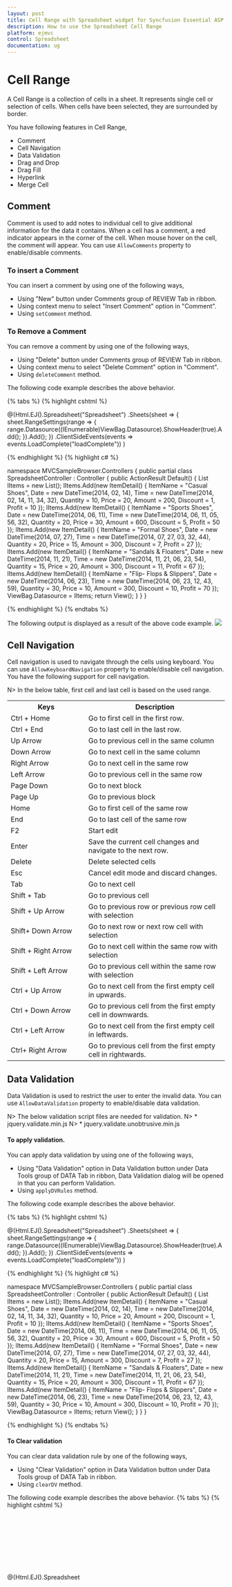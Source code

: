 ```yaml
---
layout: post
title: Cell Range with Spreadsheet widget for Syncfusion Essential ASP.NET MVC
description: How to use the Spreadsheet Cell Range
platform: ejmvc
control: Spreadsheet
documentation: ug
--- 
```


# Cell Range

A Cell Range is a collection of cells in a sheet. It represents single cell or selection of cells. When cells have been selected, they are surrounded by border. 

You have following features in Cell Range,

* Comment
* Cell Navigation
* Data Validation
* Drag and Drop
* Drag Fill
* Hyperlink
* Merge Cell

## Comment

Comment is used to add notes to individual cell to give additional information for the data it contains. When a cell has a comment, a red indicator appears in the corner of the cell. When mouse hover on the cell, the comment will appear. You can use `AllowComments` property to enable/disable comments. 

### To insert a Comment

You can insert a comment by using one of the following ways,

* Using "New" button under Comments group of REVIEW Tab in ribbon.
* Using context menu to select "Insert Comment" option in "Comment".
* Using `setComment` method.

### To Remove a Comment

You can remove a comment by using one of the following ways,

* Using "Delete" button under Comments group of REVIEW Tab in ribbon.
* Using context menu to select "Delete Comment" option in "Comment".
* Using `deleteComment` method.

The following code example describes the above behavior.

{% tabs %}
{% highlight cshtml %}

@(Html.EJ().Spreadsheet<object>("Spreadsheet")
    .Sheets(sheet =>
    {
        sheet.RangeSettings(range =>
        {
            range.Datasource((IEnumerable<object>)ViewBag.Datasource).ShowHeader(true).Add();
        }).Add();
    })
    .ClientSideEvents(events => events.LoadComplete("loadComplete"))
)

<script type="text/javascript">
    function loadComplete(args) {
        if(!this.isImport) {
            this.XLComment.setComment("A2", " Casual Foot wears with wide variety of colors.", false);
            this.XLComment.setComment("A4", " Formal Foot wears with wide variety of sizes.", true); // If true comment is in Editing mode.
            //To Remove a Comment
            this.XLComment.deleteComment ("A2");
        }
    }
</script>
    
{% endhighlight %}
{% highlight c# %}

namespace MVCSampleBrowser.Controllers
{
    public partial class SpreadsheetController : Controller
    {
        public ActionResult Default()
        {
            List<ItemDetail> lItems = new List<ItemDetail>();
            lItems.Add(new ItemDetail() { ItemName = "Casual Shoes", Date = new DateTime(2014, 02, 14), Time = new DateTime(2014, 02, 14, 11, 34, 32), Quantity = 10, Price = 20, Amount = 200, Discount = 1, Profit = 10 });
            lItems.Add(new ItemDetail() { ItemName = "Sports Shoes", Date = new DateTime(2014, 06, 11), Time = new DateTime(2014, 06, 11, 05, 56, 32), Quantity = 20, Price = 30, Amount = 600, Discount = 5, Profit = 50 });
            lItems.Add(new ItemDetail() { ItemName = "Formal Shoes", Date = new DateTime(2014, 07, 27), Time = new DateTime(2014, 07, 27, 03, 32, 44), Quantity = 20, Price = 15, Amount = 300, Discount = 7, Profit = 27 });
            lItems.Add(new ItemDetail() { ItemName = "Sandals & Floaters", Date = new DateTime(2014, 11, 21), Time = new DateTime(2014, 11, 21, 06, 23, 54), Quantity = 15, Price = 20, Amount = 300, Discount = 11, Profit = 67 });
            lItems.Add(new ItemDetail() { ItemName = "Flip- Flops & Slippers", Date = new DateTime(2014, 06, 23), Time = new DateTime(2014, 06, 23, 12, 43, 59), Quantity = 30, Price = 10, Amount = 300, Discount = 10, Profit = 70 });
            ViewBag.Datasource = lItems;
            return View();
        }
    }
}

{% endhighlight %}
{% endtabs %}

The following output is displayed as a result of the above code example.
![](Cell-Ranges_images/Cell-Ranges_img1.png)

## Cell Navigation

Cell navigation is used to navigate through the cells using keyboard. You can use `AllowKeyboardNavigation` property to enable/disable cell navigation. You have the following support for cell navigation.

N> In the below table, first cell and last cell is based on the used range.

<table>
<colgroup><col width="180px" /></colgroup>
<tr><th>Keys<br/></th><th>Description<br/></th></tr>
<tr><td>Ctrl + Home<br/></td><td>Go to first cell in the first row.<br/></td></tr>
<tr><td>Ctrl + End<br/></td><td>Go to last cell in the last row.<br/></td></tr>
<tr><td>Up Arrow<br/></td><td>Go to previous cell in the same column<br/></td></tr>
<tr><td>Down Arrow<br/></td><td>Go to next cell in the same column<br/></td></tr>
<tr><td>Right Arrow<br/></td><td>Go to next cell in the same row<br/></td></tr>
<tr><td>Left Arrow<br/></td><td>Go to previous cell in the same row<br/></td></tr>
<tr><td>Page Down<br/></td><td>Go to next block<br/></td></tr>
<tr><td>Page Up<br/></td><td>Go to previous block<br/></td></tr>
<tr><td>Home<br/></td><td>Go to first cell of the same row<br/></td></tr>
<tr><td>End<br/></td><td>Go to last cell of the same row<br/></td></tr>
<tr><td>F2<br/></td><td>Start edit<br/></td></tr>
<tr><td>Enter<br/></td><td>Save the current cell changes and navigate to the next row.<br/></td></tr>
<tr><td>Delete<br/></td><td>Delete selected cells<br/></td></tr>
<tr><td>Esc<br/></td><td>Cancel edit mode and discard changes.<br/></td></tr>
<tr><td>Tab<br/></td><td>Go to next cell<br/></td></tr>
<tr><td>Shift + Tab<br/></td><td>Go to previous cell<br/></td></tr>
<tr><td>Shift + Up Arrow<br/></td><td>Go to previous row or previous row cell with selection<br/></td></tr>
<tr><td>Shift+ Down Arrow<br/></td><td>Go to next row or next row cell with selection<br/></td></tr>
<tr><td>Shift + Right Arrow<br/></td><td>Go to next cell within the same row with selection<br/></td></tr>
<tr><td>Shift + Left Arrow<br/></td><td>Go to previous cell within the same row with selection<br/></td></tr>
<tr><td>Ctrl + Up Arrow<br/></td><td>Go to next cell from the first empty cell in upwards.<br/></td></tr>
<tr><td>Ctrl + Down Arrow<br/></td><td>Go to previous cell from the first empty cell in downwards.<br/></td></tr>
<tr><td>Ctrl + Left Arrow<br/></td><td>Go to next cell from the first empty cell in leftwards.<br/></td></tr>
<tr><td>Ctrl+ Right Arrow<br/></td><td>Go to previous cell from the first empty cell in rightwards.<br/></td></tr>
</table>

## Data Validation

Data Validation is used to restrict the user to enter the invalid data. You can use `AllowDataValidation` property to enable/disable data validation. 

N> The below validation script files are needed for validation.
N> * jquery.validate.min.js
N> * jquery.validate.unobtrusive.min.js

#### To apply validation.

You can apply data validation by using one of the following ways,

* Using "Data Validation" option in Data Validation button under Data Tools group of DATA Tab in ribbon, Data Validation dialog will be opened in that you can perform Validation.
* Using `applyDVRules` method.

The following code example describes the above behavior.

{% tabs %}
{% highlight cshtml %}

@(Html.EJ().Spreadsheet<object>("Spreadsheet")
    .Sheets(sheet =>
    {
        sheet.RangeSettings(range =>
        {
            range.Datasource((IEnumerable<object>)ViewBag.Datasource).ShowHeader(true).Add();
        }).Add();
    })
    .ClientSideEvents(events => events.LoadComplete("loadComplete"))
)

<script type="text/javascript">
    function loadComplete(args) {
        if(!this.isImport) {
            this.XLValidate.applyDVRules("G2:G12", ["Greater", 6], "number", true, true);
            //the last two boolean values used to ignore blank value and error alert.
        }
    }
</script>
    
{% endhighlight %}
{% highlight c# %}

namespace MVCSampleBrowser.Controllers
{
    public partial class SpreadsheetController : Controller
    {
        public ActionResult Default()
        {
            List<ItemDetail> lItems = new List<ItemDetail>();
            lItems.Add(new ItemDetail() { ItemName = "Casual Shoes", Date = new DateTime(2014, 02, 14), Time = new DateTime(2014, 02, 14, 11, 34, 32), Quantity = 10, Price = 20, Amount = 200, Discount = 1, Profit = 10 });
            lItems.Add(new ItemDetail() { ItemName = "Sports Shoes", Date = new DateTime(2014, 06, 11), Time = new DateTime(2014, 06, 11, 05, 56, 32), Quantity = 20, Price = 30, Amount = 600, Discount = 5, Profit = 50 });
            lItems.Add(new ItemDetail() { ItemName = "Formal Shoes", Date = new DateTime(2014, 07, 27), Time = new DateTime(2014, 07, 27, 03, 32, 44), Quantity = 20, Price = 15, Amount = 300, Discount = 7, Profit = 27 });
            lItems.Add(new ItemDetail() { ItemName = "Sandals & Floaters", Date = new DateTime(2014, 11, 21), Time = new DateTime(2014, 11, 21, 06, 23, 54), Quantity = 15, Price = 20, Amount = 300, Discount = 11, Profit = 67 });
            lItems.Add(new ItemDetail() { ItemName = "Flip- Flops & Slippers", Date = new DateTime(2014, 06, 23), Time = new DateTime(2014, 06, 23, 12, 43, 59), Quantity = 30, Price = 10, Amount = 300, Discount = 10, Profit = 70 });
            ViewBag.Datasource = lItems;
            return View();
        }
    }
}

{% endhighlight %}
{% endtabs %}

#### To Clear validation

You can clear data validation rule by one of the following ways,

* Using "Clear Validation" option in Data Validation button under Data Tools group of DATA Tab in ribbon.
* Using `clearDV` method.

The following code example describes the above behavior.
{% tabs %}
{% highlight cshtml %}

@(Html.EJ().Spreadsheet<object>("Spreadsheet")
    .Sheets(sheet =>
    {
        sheet.RangeSettings(range =>
        {
            range.Datasource((IEnumerable<object>)ViewBag.Datasource).Add();
            range.ShowHeader(true).Add();
        }).Add();
    })
    .ClientSideEvents(events => events.LoadComplete("loadComplete"))
)

<script type="text/javascript">
    function loadComplete(args) {
        if(!this.isImport) {
            this.XLValidate.applyDVRules("G2:G12", ["Greater", 6], "number", true, true);
            //the last two boolean values used to ignore blank value and error alert.
            this.XLValidate.clearDV("G2:G12");
        }
    }
</script>
    
{% endhighlight %}
{% highlight c# %}

namespace MVCSampleBrowser.Controllers
{
    public partial class SpreadsheetController : Controller
    {
        public ActionResult Default()
        {
            List<ItemDetail> lItems = new List<ItemDetail>();
            lItems.Add(new ItemDetail() { ItemName = "Casual Shoes", Date = new DateTime(2014, 02, 14), Time = new DateTime(2014, 02, 14, 11, 34, 32), Quantity = 10, Price = 20, Amount = 200, Discount = 1, Profit = 10 });
            lItems.Add(new ItemDetail() { ItemName = "Sports Shoes", Date = new DateTime(2014, 06, 11), Time = new DateTime(2014, 06, 11, 05, 56, 32), Quantity = 20, Price = 30, Amount = 600, Discount = 5, Profit = 50 });
            lItems.Add(new ItemDetail() { ItemName = "Formal Shoes", Date = new DateTime(2014, 07, 27), Time = new DateTime(2014, 07, 27, 03, 32, 44), Quantity = 20, Price = 15, Amount = 300, Discount = 7, Profit = 27 });
            lItems.Add(new ItemDetail() { ItemName = "Sandals & Floaters", Date = new DateTime(2014, 11, 21), Time = new DateTime(2014, 11, 21, 06, 23, 54), Quantity = 15, Price = 20, Amount = 300, Discount = 11, Profit = 67 });
            lItems.Add(new ItemDetail() { ItemName = "Flip- Flops & Slippers", Date = new DateTime(2014, 06, 23), Time = new DateTime(2014, 06, 23, 12, 43, 59), Quantity = 30, Price = 10, Amount = 300, Discount = 10, Profit = 70 });
            ViewBag.Datasource = lItems;
            return View();
        }
    }
}

{% endhighlight %}
{% endtabs %}

#### To Format invalid data

You can highlight the invalid data by using following ways,

* Using "Format Invalid Data" option in Data Validation button under Data Tools group of DATA Tab in ribbon.
* Using `highlightInvalidData` method.

The following code example describes the above behavior.
{% tabs %}
{% highlight cshtml %}

@(Html.EJ().Spreadsheet<object>("Spreadsheet")
    .Sheets(sheet =>
    {
        sheet.RangeSettings(range =>
        {
            range.Datasource((IEnumerable<object>)ViewBag.Datasource).ShowHeader(true).Add();
        }).Add();
    })
    .ClientSideEvents(events => events.LoadComplete("loadComplete"))
)

<script type="text/javascript">
    function loadComplete(args) {
        if(!this.isImport) {
            this.XLValidate.applyDVRules("G2:G12", ["Greater", 6], "number", true, true);
            //the last two boolean values used to ignore blank value and error alert.
            this.XLValidate.highlightInvalidData ("G2:G12");
        }
    }
</script>
    
{% endhighlight %}
{% highlight c# %}

namespace MVCSampleBrowser.Controllers
{
    public partial class SpreadsheetController : Controller
    {
        public ActionResult Default()
        {
            List<ItemDetail> lItems = new List<ItemDetail>();
            lItems.Add(new ItemDetail() { ItemName = "Casual Shoes", Date = new DateTime(2014, 02, 14), Time = new DateTime(2014, 02, 14, 11, 34, 32), Quantity = 10, Price = 20, Amount = 200, Discount = 1, Profit = 10 });
            lItems.Add(new ItemDetail() { ItemName = "Sports Shoes", Date = new DateTime(2014, 06, 11), Time = new DateTime(2014, 06, 11, 05, 56, 32), Quantity = 20, Price = 30, Amount = 600, Discount = 5, Profit = 50 });
            lItems.Add(new ItemDetail() { ItemName = "Formal Shoes", Date = new DateTime(2014, 07, 27), Time = new DateTime(2014, 07, 27, 03, 32, 44), Quantity = 20, Price = 15, Amount = 300, Discount = 7, Profit = 27 });
            lItems.Add(new ItemDetail() { ItemName = "Sandals & Floaters", Date = new DateTime(2014, 11, 21), Time = new DateTime(2014, 11, 21, 06, 23, 54), Quantity = 15, Price = 20, Amount = 300, Discount = 11, Profit = 67 });
            lItems.Add(new ItemDetail() { ItemName = "Flip- Flops & Slippers", Date = new DateTime(2014, 06, 23), Time = new DateTime(2014, 06, 23, 12, 43, 59), Quantity = 30, Price = 10, Amount = 300, Discount = 10, Profit = 70 });
            ViewBag.Datasource = lItems;
            return View();
        }
    }
}

{% endhighlight %}
{% endtabs %}

The following output is displayed as a result of the above code example.
![](Cell-Ranges_images/Cell-Ranges_img2.png)

## Drag and Drop

Drag and drop is used to pick a selected cells and drop it into a new place on the worksheet. You can use `AllowDragAndDrop` property to enable/disable drag and drop. 

You can do this by one of the following ways,

* Using mouse drag and drop.
* Using `moveRangeTo` Method.

The following code example describes the above behavior.
{% tabs %}
{% highlight cshtml %}

@(Html.EJ().Spreadsheet<object>("Spreadsheet")
    .Sheets(sheet =>
    {
        sheet.RangeSettings(range =>
        {
            range.Datasource((IEnumerable<object>)ViewBag.Datasource).ShowHeader(true).Add();
        }).Add();
    })
    .ClientSideEvents(events => events.LoadComplete("loadComplete"))
)

<script type="text/javascript">
    function loadComplete(args) {
        if(!this.isImport) 
            this.XLDragDrop.moveRangeTo([1, 6, 4, 7], [1, 9, 4, 10]);
    }
</script>
    
{% endhighlight %}
{% highlight c# %}

namespace MVCSampleBrowser.Controllers
{
    public partial class SpreadsheetController : Controller
    {
        public ActionResult Default()
        {
            List<ItemDetail> lItems = new List<ItemDetail>();
            lItems.Add(new ItemDetail() { ItemName = "Casual Shoes", Date = new DateTime(2014, 02, 14), Time = new DateTime(2014, 02, 14, 11, 34, 32), Quantity = 10, Price = 20, Amount = 200, Discount = 1, Profit = 10 });
            lItems.Add(new ItemDetail() { ItemName = "Sports Shoes", Date = new DateTime(2014, 06, 11), Time = new DateTime(2014, 06, 11, 05, 56, 32), Quantity = 20, Price = 30, Amount = 600, Discount = 5, Profit = 50 });
            lItems.Add(new ItemDetail() { ItemName = "Formal Shoes", Date = new DateTime(2014, 07, 27), Time = new DateTime(2014, 07, 27, 03, 32, 44), Quantity = 20, Price = 15, Amount = 300, Discount = 7, Profit = 27 });
            lItems.Add(new ItemDetail() { ItemName = "Sandals & Floaters", Date = new DateTime(2014, 11, 21), Time = new DateTime(2014, 11, 21, 06, 23, 54), Quantity = 15, Price = 20, Amount = 300, Discount = 11, Profit = 67 });
            lItems.Add(new ItemDetail() { ItemName = "Flip- Flops & Slippers", Date = new DateTime(2014, 06, 23), Time = new DateTime(2014, 06, 23, 12, 43, 59), Quantity = 30, Price = 10, Amount = 300, Discount = 10, Profit = 70 });
            ViewBag.Datasource = lItems;
            return View();
        }
    }
}

{% endhighlight %}
{% endtabs %}

The following output is displayed as a result of the above code example.
![](Cell-Ranges_images/Cell-Ranges_img3.png)

## Drag Fill

Drag Fill is used to fill the cells with data based on adjacent cells. It also follows a pattern from adjacent cells if available. There is no need to enter the repeated data manually. You can use `AllowAutoFill` property to enable/disable the drag fill support. You can also use `ShowFillOptions` property to enable/disable the fill option and `FillType` property to change the default auto fill option which is available in `AutoFillSettings`. 

You can do this by one of the following ways.

* Using "Drag Fill" menu which is open, while drag and drop the fill handle element.
* Using `autoFill` method.

In Drag Fill we have following options, 

* Copy Cells
* Fill Series
* Fill Formatting Only
* Fill Without Formatting
* Flash Fill

N> The default auto fill option is "fillSeries" which can be referred from `FillType` property.

#### Copy Cells

To copy the selected cell content to the adjacent cells. You can do this by one of the following ways.

* Using fill handle to select the adjacent cell range and "Copy Cells" option in "Drag Fill" menu to fill the adjacent cells.
* Using "copyCells" as fill type in `autoFill` method to fill the adjacent cells.

#### Fill Series

To fill the series of numbers, characters, or dates based on selected cell content to the adjacent cells with their formats.

You can do this by one of the following ways,

* Using fill handle to select the adjacent cell range and "Fill Series" option in "Drag Fill" menu to fill the adjacent cells.
* Using "fillSeries" as fill type in `autoFill` method to fill the adjacent cells.

#### Fill Formatting Only

To fill the cell style and number formatting based on the selected cell content to the adjacent cells without their content.

You can do this by one of the following ways,

* Using fill handle to select the adjacent cell range and "Fill Formatting Only" option in "Drag Fill" menu to fill the adjacent cells.
* Using "fillFormattingOnly" as fill type in `autoFill` method to fill the adjacent cells.

#### Fill Without Formatting

To fill series of numbers, characters, or dates based on the selected cells to the adjacent cells without their formats.

You can do this by one of the following ways,

* Using fill handle to select the adjacent cell range and "Fill Without Formatting" option in "Drag Fill" menu to fill the adjacent cells.
* Using "fillWithoutFormatting" as fill type in `autoFill` method to fill the adjacent cells.

#### Flash Fill 

You can do this by one of the following ways,

* Using fill handle to select the adjacent cell range and "Flash Fill" option in "Drag Fill" menu to fill the adjacent cells.
* Using "flashFill" as fill type in `autoFill` method to fill the adjacent cells.

The following output is displayed as a result of the "Drag Fill" menu in User Interface.
![](Cell-Ranges_images/Cell-Ranges_img4.png)

The following code example describes the above behavior.

{% tabs %}
{% highlight cshtml %}

@(Html.EJ().Spreadsheet<object>("Spreadsheet")
    .Sheets(sheet =>
    {
        sheet.Datasource((IEnumerable<object>)ViewBag.Datasource).ShowHeader(true).StartCell("A1")
        .Rows(rows =>
        {
            rows.Index(1).Cells(cells =>
            {
                cells.Index(8).Value("1").Add();
                cells.Index(9).Value("1").Add();
                cells.Index(10).Value("1").Add();
                cells.Index(11).Value("1").Add();
                cells.Index(13).Value("Name").Add();
            }).Add();
            rows.Index(2).Cells(cells =>
            {
                cells.Index(8).Value("2").Add();
                cells.Index(9).Value("2").Add();
                cells.Index(10).Value("2").Add();
                cells.Index(11).Value("2").Add();
                cells.Index(13).Value("Casual Shoes").Add();
                cells.Index(14).Value("Casual").Add();
            }).Add();
            rows.Index(3).Cells(cells =>
            {
                cells.Index(8).Value("3").Add();
                cells.Index(9).Value("3").Add();
                cells.Index(10).Value("3").Add();
                cells.Index(11).Value("3").Add();
                cells.Index(13).Value("Formal Shoes").Add();
            }).Add();
            rows.Index(4).Cells(cells =>
            {
                cells.Index(8).Value("4").Add();
                cells.Index(9).Value("4").Add();
                cells.Index(10).Value("4").Add();
                cells.Index(11).Value("4").Add();
                cells.Index(13).Value("Sports Shoes").Add();
            }).Add();
        }).Add();
    })
    .ClientSideEvents(events => events.LoadComplete("loadComplete"))
)

<script type="text/javascript">
    function loadComplete(args) {
        if(!this.isImport) {
            this.XLFormat.format({ "style": { "background-color": "yellow" } }, "E2:F2");
            this.XLFormat.format({ "style": { "background-color": "red" } }, "E4:F4");
            this.XLFormat.format({ "style": { "background-color": "blue" } }, "E5:F5");
            
            //copy Cells
            this.XLDragFill.autoFill({ sheetIdx: 1, dataRange: [1, 8, 4, 8], fillRange: "I6:I10", fillType: "copycells", direction:"down" }); 
            //fill series
            this.XLDragFill.autoFill({ sheetIdx: 1, dataRange: [1, 9, 4, 9], fillRange: "J6:J10", fillType: "fillseries", direction: "down" }); 
            //fill formatting only
            this.XLDragFill.autoFill({ sheetIdx: 1, dataRange: [1, 10, 4, 10], fillRange: "K6:K10", fillType: "fillformattingonly", direction: "down" }); 
            //fill without formatting
            this.XLDragFill.autoFill({ sheetIdx: 1, dataRange: [1, 11, 4, 11], fillRange: "L6:L10", fillType: "fillwithoutformatting", direction: "down" }); 
            //flash fill
            this.XLDragFill.autoFill({ sheetIdx: 1, dataRange: [2, 14, 2, 14], fillRange: "O4:O6", fillType: "flashfill", direction: "down" });
        }
    }
</script>
    
{% endhighlight %}
{% highlight c# %}

namespace MVCSampleBrowser.Controllers
{
    public partial class SpreadsheetController : Controller
    {
        public ActionResult Default()
        {
            List<ItemDetail> lItems = new List<ItemDetail>();
            lItems.Add(new ItemDetail() { ItemName = "Casual Shoes", Date = new DateTime(2014, 02, 14), Time = new DateTime(2014, 02, 14, 11, 34, 32), Quantity = 10, Price = 20, Amount = 200, Discount = 1, Profit = 10 });
            lItems.Add(new ItemDetail() { ItemName = "Sports Shoes", Date = new DateTime(2014, 06, 11), Time = new DateTime(2014, 06, 11, 05, 56, 32), Quantity = 20, Price = 30, Amount = 600, Discount = 5, Profit = 50 });
            lItems.Add(new ItemDetail() { ItemName = "Formal Shoes", Date = new DateTime(2014, 07, 27), Time = new DateTime(2014, 07, 27, 03, 32, 44), Quantity = 20, Price = 15, Amount = 300, Discount = 7, Profit = 27 });
            lItems.Add(new ItemDetail() { ItemName = "Sandals & Floaters", Date = new DateTime(2014, 11, 21), Time = new DateTime(2014, 11, 21, 06, 23, 54), Quantity = 15, Price = 20, Amount = 300, Discount = 11, Profit = 67 });
            lItems.Add(new ItemDetail() { ItemName = "Flip- Flops & Slippers", Date = new DateTime(2014, 06, 23), Time = new DateTime(2014, 06, 23, 12, 43, 59), Quantity = 30, Price = 10, Amount = 300, Discount = 10, Profit = 70 });
            ViewBag.Datasource = lItems;
            return View();
        }
    }
}

{% endhighlight %}
{% endtabs %}

The following output is displayed as a result of the above code example.
![](Cell-Ranges_images/Cell-Ranges_img5.png)

## Hyperlink

Hyperlink is used to navigate to web links or cell reference to other sheets or within the sheet in Spreadsheet. You can use `AllowHyperlink` property to enable/disable Hyperlink.

### To Insert a Hyperlink

You can insert a hyperlink by one of the following ways,

* Using "Hyperlink" button under Links group of INSERT Tab in ribbon.
* Using context menu to select "Insert Hyperlink" option in "Hyperlink".
* Using `setHyperlink` method.

### To Remove a Hyperlink

You can remove a hyperlink by one of the following ways,

* Using context menu to select "Remove Hyperlink" option in Hyperlink.
* Using `removeHyperlink` method.

The following code example describes the above behavior.

{% tabs %}
{% highlight cshtml %}

@(Html.EJ().Spreadsheet<object>("Spreadsheet")
    .Sheets(sheet =>
    {
        sheet.RangeSettings(range =>
        {
            range.Datasource((IEnumerable<object>)ViewBag.Datasource).ShowHeader(true).Add();
        }).Add();
    })
    .ClientSideEvents(events => events.LoadComplete("loadComplete"))
)

<script type="text/javascript">
    function loadComplete(args) {
        if(!this.isImport) {
            this.XLEdit.updateValue("I2", "amazon");
            this.XLEdit.updateValue("J2", "flipkart");
            this.setHyperlink("E3:E3", { "cellAddr": "A1:D2" }, 2);
            this.setHyperlink("I2:I2", { "webAddr": "http://www.amazon.com" }, 1);
            this.setHyperlink("J2:J2", { "webAddr": "http://www.flipkart.com" }, 1);
            //To Remove a Hyperlink
            this.removeHyperlink("J2:J2");
        }
    }
</script>
    
{% endhighlight %}
{% highlight c# %}

namespace MVCSampleBrowser.Controllers
{
    public partial class SpreadsheetController : Controller
    {
        public ActionResult Default()
        {
            List<ItemDetail> lItems = new List<ItemDetail>();
            lItems.Add(new ItemDetail() { ItemName = "Casual Shoes", Date = new DateTime(2014, 02, 14), Time = new DateTime(2014, 02, 14, 11, 34, 32), Quantity = 10, Price = 20, Amount = 200, Discount = 1, Profit = 10 });
            lItems.Add(new ItemDetail() { ItemName = "Sports Shoes", Date = new DateTime(2014, 06, 11), Time = new DateTime(2014, 06, 11, 05, 56, 32), Quantity = 20, Price = 30, Amount = 600, Discount = 5, Profit = 50 });
            lItems.Add(new ItemDetail() { ItemName = "Formal Shoes", Date = new DateTime(2014, 07, 27), Time = new DateTime(2014, 07, 27, 03, 32, 44), Quantity = 20, Price = 15, Amount = 300, Discount = 7, Profit = 27 });
            lItems.Add(new ItemDetail() { ItemName = "Sandals & Floaters", Date = new DateTime(2014, 11, 21), Time = new DateTime(2014, 11, 21, 06, 23, 54), Quantity = 15, Price = 20, Amount = 300, Discount = 11, Profit = 67 });
            lItems.Add(new ItemDetail() { ItemName = "Flip- Flops & Slippers", Date = new DateTime(2014, 06, 23), Time = new DateTime(2014, 06, 23, 12, 43, 59), Quantity = 30, Price = 10, Amount = 300, Discount = 10, Profit = 70 });
            ViewBag.Datasource = lItems;
            return View();
        }
    }
}

{% endhighlight %}
{% endtabs %}

The following output is displayed as a result of the above code example.
![](Cell-Ranges_images/Cell-Ranges_img6.png)

## Merge Cell

Merge cell is a single cell created by combining two or more individual cells together. You can use `AllowMerging` property to enable/disable merge cells. The cell reference for a merged cell is the cell in the upper left corner of the original selected range or group of cells. 

### Merge Cells

You can combine two or more cells located in the same row or column into a single cell. When cells with multiple values are merged, upper-left most cell's data will be the data of merged cell. 

You can do this by one of the following ways,

* Using "Merge Cells" option in Merge & Center button under Alignment group of HOME Tab in ribbon.
* Using `mergeCells` method.

### Merge & Center

You can combine two or more cells located in the same row or column into a single cell with center text align. When cells with multiple values are merged, upper-left most cell's data will be the data of the merged cell. You can do this by one of the following ways,

* Using Merge & Center button under Alignment group of HOME Tab in ribbon.
* Using "Merge & Center" option in Merge & Center button under Alignment group of HOME Tab in ribbon.
* Using `mergeCells` method.
* Using `mergeCenter` property to enable/disable the center alignment.

### Merge Across

You can combine two or more cells located in the same row into a single cell. When cells with multiple values are merged, left most cell's data will be the data of the merged cell.

You can do this by one of the following ways,

* Using "Merge Across" option in Merge & Center button under Alignment group of HOME Tab in ribbon.
* Using `mergeAcrossCells` method.

The following code example describes the behavior of Merge Cells, Merge & Center and Merge Across.

{% tabs %}
{% highlight cshtml %}

@(Html.EJ().Spreadsheet<object>("Spreadsheet")
    .Sheets(sheet =>
    {
        sheet.RangeSettings(range =>
        {
            range.Datasource((IEnumerable<object>)ViewBag.Datasource).ShowHeader(true).Add();
        }).Add();
    })
    .ClientSideEvents(events => events.LoadComplete("loadComplete"))
)

<script type="text/javascript">
    function loadComplete(args) {
        if(!this.isImport) {
            this.mergeCells("A2:B4", true);
            this.mergeCenter = true;
            this.mergeCells("D2:E4", true); // true is to prevent the alert message.
            this.mergeAcrossCells("G2:H4", true); // true is to prevent the alert message.
        }
    }
</script>
    
{% endhighlight %}
{% highlight c# %}

namespace MVCSampleBrowser.Controllers
{
    public partial class SpreadsheetController : Controller
    {
        public ActionResult Default()
        {
            List<ItemDetail> lItems = new List<ItemDetail>();
            lItems.Add(new ItemDetail() { ItemName = "Casual Shoes", Date = new DateTime(2014, 02, 14), Time = new DateTime(2014, 02, 14, 11, 34, 32), Quantity = 10, Price = 20, Amount = 200, Discount = 1, Profit = 10 });
            lItems.Add(new ItemDetail() { ItemName = "Sports Shoes", Date = new DateTime(2014, 06, 11), Time = new DateTime(2014, 06, 11, 05, 56, 32), Quantity = 20, Price = 30, Amount = 600, Discount = 5, Profit = 50 });
            lItems.Add(new ItemDetail() { ItemName = "Formal Shoes", Date = new DateTime(2014, 07, 27), Time = new DateTime(2014, 07, 27, 03, 32, 44), Quantity = 20, Price = 15, Amount = 300, Discount = 7, Profit = 27 });
            lItems.Add(new ItemDetail() { ItemName = "Sandals & Floaters", Date = new DateTime(2014, 11, 21), Time = new DateTime(2014, 11, 21, 06, 23, 54), Quantity = 15, Price = 20, Amount = 300, Discount = 11, Profit = 67 });
            lItems.Add(new ItemDetail() { ItemName = "Flip- Flops & Slippers", Date = new DateTime(2014, 06, 23), Time = new DateTime(2014, 06, 23, 12, 43, 59), Quantity = 30, Price = 10, Amount = 300, Discount = 10, Profit = 70 });
            ViewBag.Datasource = lItems;
            return View();
        }
    }
}

{% endhighlight %}
{% endtabs %}

The following output is displayed as a result of the above code example.
![](Cell-Ranges_images/Cell-Ranges_img7.png)

### Unmerge Cells

You can split the merged cell into multiple cells. You can do this by one of the following ways,

* Using "Unmerge cells" option in Merge & Center button under Alignment group of HOME Tab in ribbon.
* Using `unMergeCells` method.

The following code example describes the above behavior.

{% tabs %}
{% highlight cshtml %}

@(Html.EJ().Spreadsheet<object>("Spreadsheet")
    .Sheets(sheet =>
    {
        sheet.RangeSettings(range =>
        {
            range.Datasource((IEnumerable<object>)ViewBag.Datasource).ShowHeader(true).Add();
        }).Add();
    })
    .ClientSideEvents(events => events.LoadComplete("loadComplete"))
)

<script type="text/javascript">
    function loadComplete(args) {
        if(!this.isImport) {
            this.mergeCells("D2:E4", true); // true is to prevent the alert message.
            this.unmergeCells("D2:E4");
        }
    }
</script>
    
{% endhighlight %}
{% highlight c# %}

namespace MVCSampleBrowser.Controllers
{
    public partial class SpreadsheetController : Controller
    {
        public ActionResult Default()
        {
            List<ItemDetail> lItems = new List<ItemDetail>();
            lItems.Add(new ItemDetail() { ItemName = "Casual Shoes", Date = new DateTime(2014, 02, 14), Time = new DateTime(2014, 02, 14, 11, 34, 32), Quantity = 10, Price = 20, Amount = 200, Discount = 1, Profit = 10 });
            lItems.Add(new ItemDetail() { ItemName = "Sports Shoes", Date = new DateTime(2014, 06, 11), Time = new DateTime(2014, 06, 11, 05, 56, 32), Quantity = 20, Price = 30, Amount = 600, Discount = 5, Profit = 50 });
            lItems.Add(new ItemDetail() { ItemName = "Formal Shoes", Date = new DateTime(2014, 07, 27), Time = new DateTime(2014, 07, 27, 03, 32, 44), Quantity = 20, Price = 15, Amount = 300, Discount = 7, Profit = 27 });
            lItems.Add(new ItemDetail() { ItemName = "Sandals & Floaters", Date = new DateTime(2014, 11, 21), Time = new DateTime(2014, 11, 21, 06, 23, 54), Quantity = 15, Price = 20, Amount = 300, Discount = 11, Profit = 67 });
            lItems.Add(new ItemDetail() { ItemName = "Flip- Flops & Slippers", Date = new DateTime(2014, 06, 23), Time = new DateTime(2014, 06, 23, 12, 43, 59), Quantity = 30, Price = 10, Amount = 300, Discount = 10, Profit = 70 });
            ViewBag.Datasource = lItems;
            return View();
        }
    }
}

{% endhighlight %}
{% endtabs %}

The following output is displayed as a result of the above code example.
![](Cell-Ranges_images/Cell-Ranges_img8.png)